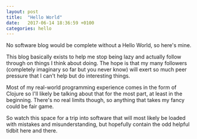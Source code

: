 ```yaml
---
layout: post
title:  "Hello World"
date:   2017-06-14 18:36:59 +0100
categories: hello
---
```

No software blog would be complete without a Hello World, so here's mine.

This blog basically exists to help me stop being lazy and actually follow through on things I think about doing. The hope is that my many followers (completely imaginary so far but you never know) will exert so much peer pressure that I can't help but do interesting things.

Most of my real-world programming experience comes in the form of Clojure so I'll likely be talking about that for the most part, at least in the beginning. There's no real limits though, so anything that takes my fancy could be fair game.

So watch this space for a trip into software that will most likely be loaded with mistakes and misunderstanding, but hopefully contain the odd helpful tidbit here and there.
